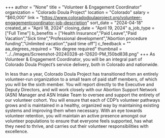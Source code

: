 +++
author = "None"
title = "Volunteer & Engagement Coordinator"
organization = "Colorado Doula Project"
location = "Colorado"
salary = "$60,000"
link = "https://www.coloradodoulaproject.org/volunteer-engagementcoordinator-job-description"
sort_date = "2024-04-18"
created_at = "April 18, 2024"
closing_date = "April 19, 2024"
a_job_type = ["Full Time"]
b_benefits = ["Health Insurance","Paid Leave","Paid Vacation","Sick time","Professional development","Abortion procedure funding","Unlimited vacation","paid time off"]
c_feedback = ""
aa_degrees_required = "No degree required"
thumbnail = "../../images/Screenshot-20240328-at-12620-PM_150bd838.png"
+++
As Volunteer & Engagement Coordinator, you will be an integral part of Colorado Doula Project’s service delivery, both in Colorado and nationwide. 

In less than a year, Colorado Doula Project has transitioned from an entirely volunteer-run organization to a small team of paid staff members, of which you will be the sixth member. You will report directly to the Executive and Deputy Directors, and will work closely with our Abortion Support Network (ASN) Manager and ASN Intake Team to oversee and support the entirety of our volunteer cohort. You will ensure that each of CDP’s volunteer pathways grows and is maintained in a healthy, organized way by maintaining existing systems and improving them when necessary. With an eye towards volunteer retention, you will maintain an active presence amongst our volunteer populations to ensure that everyone feels supported, has what they need to thrive, and carries out their volunteer responsibilities with excellence.